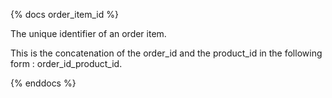 {% docs order_item_id %}

The unique identifier of an order item.

This is the concatenation of the order_id and the product_id in the following form : order_id_product_id.

{% enddocs %}